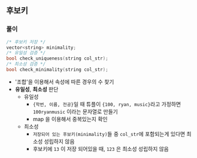 ## 후보키

### 풀이
```c++
/* 후보키 저장 */
vector<string> minimality;
/* 유일성 검증 */
bool check_uniqueness(string col_str);
/* 최소성 검증 */
bool check_minimality(string col_str);
```

- '조합'을 이용해서 속성에 따른 경우의 수 찾기
- **유일성**, **최소성** 판단
    - 유일성
        - `{학번, 이름, 전공}`일 때 튜플이 `{100, ryan, music}`라고 가정하면 `100ryanmusic` 이라는 문자열로 만들기
        - map 을 이용해서 중복있는지 확인
    - 최소성
        - `저장되어 있는 후보키(minimality)`들 중 `col_str`에 포함되는게 있다면 최소성 성립하지 않음
        - 후보키에 `13` 이 저장 되어있을 때, `123` 은 최소성 성립하지 않음
